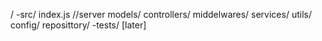 /
    -src/
        index.js //server
        models/
        controllers/
        middelwares/
        services/
        utils/
        config/
        reposittory/
    -tests/ [later]
